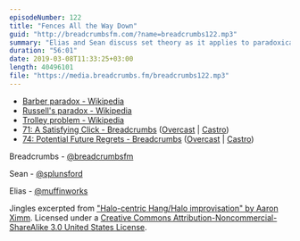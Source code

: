 ```yaml
---
episodeNumber: 122
title: "Fences All the Way Down"
guid: "http://breadcrumbsfm.com/?name=breadcrumbs122.mp3"
summary: "Elias and Sean discuss set theory as it applies to paradoxical barbers and ethical dilemmas."
duration: "56:01"
date: 2019-03-08T11:33:25+03:00
length: 40496101
file: "https://media.breadcrumbs.fm/breadcrumbs122.mp3"
---
```


- [Barber paradox - Wikipedia](https://en.wikipedia.org/wiki/Barber_paradox)
- [Russell's paradox - Wikipedia](https://en.wikipedia.org/wiki/Russell%27s_paradox)
- [Trolley problem - Wikipedia](https://en.wikipedia.org/wiki/Trolley_problem?wprov=sfti1)
- [71: A Satisfying Click - Breadcrumbs](https://breadcrumbs.fm/71/) ([Overcast](https://overcast.fm/+LlyqpbxA0) | [Castro](https://castro.fm/episode/5SPL3S))
- [74: Potential Future Regrets - Breadcrumbs](https://breadcrumbs.fm/74/) ([Overcast](https://overcast.fm/+LlyrItXJk) | [Castro](https://castro.fm/episode/EVEvHR))

Breadcrumbs - [@breadcrumbsfm](https://twitter.com/breadcrumbsfm)

Sean - [@splunsford](https://twitter.com/splunsford)

Elias - [@muffinworks](https://twitter.com/muffinworks)

Jingles excerpted from ["Halo-centric Hang/Halo improvisation" by Aaron Ximm](http://freemusicarchive.org/music/aaron_ximm/handpans_and_the_hang/). Licensed under a [Creative Commons Attribution-Noncommercial-ShareAlike 3.0 United States License](http://creativecommons.org/licenses/by-nc-sa/3.0/us/).